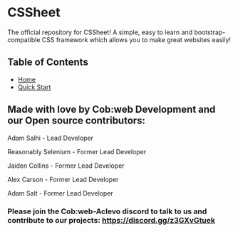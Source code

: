 # CSSheet
The official repository for CSSheet! A simple, easy to learn and bootstrap-compatible CSS framework which allows you to make great websites easily!

## Table of Contents
* [Home](/)
* [Quick Start](/quick_start)

## Made with love by Cob:web Development and our Open source contributors:

Adam Salhi - Lead Developer

Reasonably Selenium - Former Lead Developer

Jaiden Collins - Former Lead Developer

Alex Carson - Former Lead Developer

Adam Salt - Former Lead Developer

### Please join the Cob:web-Aclevo discord to talk to us and contribute to our projects: https://discord.gg/z3GXvGtuek

